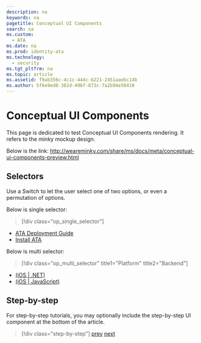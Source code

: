 ```yaml
---
description: na
keywords: na
pagetitle: Conceptual UI Components
search: na
ms.custom:
  - ATA
ms.date: na
ms.prod: identity-ata
ms.technology:
  - security
ms.tgt_pltfrm: na
ms.topic: article
ms.assetid: f9ab356c-4c1c-444c-b221-2451aaebc14b
ms.author: 5f6e9ed0-302d-496f-873c-7a2b94e50410
---
```

# Conceptual UI Components
This page is dedicated to test Conceptual UI Components rendering. It refers to the minky mockup design.

Below is the link:
http://weareminky.com/share/ms/docs/meta/conceptual-ui-components-preview.html

## Selectors
Use a Switch to let the user select one of two options, or even a permutation of options.

Below is single selector:
> [!div class="op_single_selector"]
- [ATA Deployment Guide](./ATA_Deployment_Guide.md)
- [Install ATA](./Install_ATA.md)

Below is multi selector:
> [!div class="op_multi_selector" title1="Platform" title2="Backend"]
- [(iOS | .NET)](./ATA_Deployment_Guide.md)
- [(iOS | JavaScript)](./Install_ATA.md)

## Step-by-step
For step-by-step tutorials, you may optionally include the step-by-step UI component at the bottom of the article.
> [!div class="step-by-step"]
[prev](ATA_Deployment_Guide.md)
[next](Install_ATA.md)
